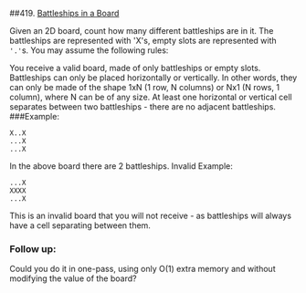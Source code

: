 ##419. [Battleships in a Board](https://leetcode.com/problems/battleships-in-a-board/)

Given an 2D board, count how many different battleships are in it. The battleships are represented with 'X's, empty slots are represented with `'.'`s. You may assume the following rules:

You receive a valid board, made of only battleships or empty slots.
Battleships can only be placed horizontally or vertically. In other words, they can only be made of the shape 1xN (1 row, N columns) or Nx1 (N rows, 1 column), where N can be of any size.
At least one horizontal or vertical cell separates between two battleships - there are no adjacent battleships.
###Example:
```
X..X
...X
...X
```
In the above board there are 2 battleships.
Invalid Example:
```
...X
XXXX
...X
```
This is an invalid board that you will not receive - as battleships will always have a cell separating between them.
### Follow up:
Could you do it in one-pass, using only O(1) extra memory and without modifying the value of the board?
